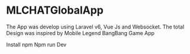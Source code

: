 # MLCHATGlobalApp
The App was develop using Laravel v6, Vue Js and Websocket. The total Design was inspired by Mobile Legend BangBang Game App

Install npm
Npm run Dev
